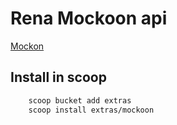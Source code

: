 # Rena Mockoon api

[Mockon](https://mockoon.com/)

## Install in scoop
```bash
    scoop bucket add extras
    scoop install extras/mockoon
```